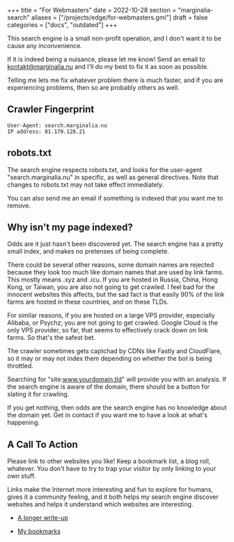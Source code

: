 +++
title = "For Webmasters"
date = 2022-10-28
section = "marginalia-search"
aliases = ["/projects/edge/for-webmasters.gmi"]
draft = false
categories = ["docs", "outdated"]
+++


This search engine is a small non-profit operation, and I don't want it to be cause any inconvenience. 

If it is indeed being a nuisance, please let me know! Send an email to <kontakt@marginalia.nu> and I'll do my best to fix it as soon as possible. 

Telling me lets me fix whatever problem there is much faster, and if you are experiencing problems, then so are probably others as well. 

## Crawler Fingerprint

```
User-Agent: search.marginalia.nu
IP address: 81.170.128.21
```

## robots.txt

The search engine respects robots.txt, and looks for the user-agent "search.marginalia.nu" in specific, as well as general directives. Note that changes to robots.txt may not take effect immediately. 

You can also send me an email if something is indexed that you want me to remove. 

## Why isn't my page indexed?

Odds are it just hasn't been discovered yet. The search engine has a pretty small index, and makes no pretenses of being complete.

There could be several other reasons, some domain names are rejected because they look too much like domain names that are used by link farms. This mostly means .xyz and .icu. If you are hosted in Russia, China, Hong Kong, or Taiwan, you are also not going to get crawled. I feel bad for the innocent websites this affects, but the sad fact is that easily 90% of the link farms are hosted in these countries, and on these TLDs.

For similar reasons, if you are hosted on a large VPS provider, especially Alibaba, or Psychz; you are not going to get crawled. Google Cloud is the only VPS provider, so far, that seems to effectively crack down on link farms. So that's the safest bet.

The crawler sometimes gets captchad by CDNs like Fastly and CloudFlare, so it may or may not index them depending on whether the bot is being throttled.

Searching for "site:www.yourdomain.tld" will provide you with an analysis. If the search engine is aware of the domain, there should be a button for slating it for crawling.  

If you get nothing, then odds are the search engine has no knowledge about the domain yet. Get in contact if you want me to have a look at what's happening.

## A Call To Action

Please link to other websites you like! Keep a bookmark list, a blog roll, whatever. You don't have to try to trap your visitor by only linking to your own stuff. 

Links make the Internet more interesting and fun to explore for humans, gives it a community feeling, and it both helps my search engine discover websites and helps it understand which websites are interesting. 

* [A longer write-up](/log/19-website-discoverability-crisis.gmi)

* [My bookmarks](/links/bookmarks.gmi)